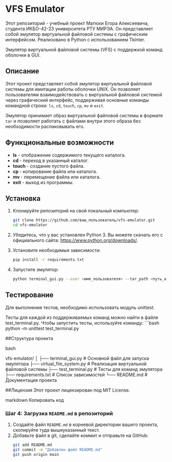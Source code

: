# VFS Emulator
Этот репозиторий - учебный проект Матюхи Егора Алексеевича, студента ИКБО-42-23 университета РТУ МИРЭА. Он представляет собой эмулятор виртуальной файловой системы с графическим интерфейсом.  Реализовано в Python с использованием Tkinter.

Эмулятор виртуальной файловой системы (VFS) с поддержкой команд оболочки в GUI.

## Описание

Этот проект представляет собой эмулятор виртуальной файловой системы для имитации работы оболочки UNIX. Он позволяет пользователям взаимодействовать с виртуальной файловой системой через графический интерфейс, поддерживая основные команды командной строки: `ls`, `cd`, `touch`, `cp`, `mv` и `exit`.

Эмулятор принимает образ виртуальной файловой системы в формате `tar` и позволяет работать с файлами внутри этого образа без необходимости распаковывать его.

## Функциональные возможности

- **ls** - отображение содержимого текущего каталога.
- **cd <path>** - переход в указанный каталог.
- **touch <filename>** - создание пустого файла.
- **cp <source> <destination>** - копирование файла или каталога.
- **mv <source> <destination>** - перемещение файла или каталога.
- **exit** - выход из программы.

## Установка

1. Клонируйте репозиторий на свой локальный компьютер:
   ```bash
   git clone https://github.com/ваш_пользователь/vfs-emulator.git
   cd vfs-emulator
2. Убедитесь, что у вас установлен Python 3. Вы можете скачать его с официального сайта: https://www.python.org/downloads/.

3. Установите необходимые зависимости:
   ```bash
   pip install -r requirements.txt
4. Запустите эмулятор:
   ```bash
   python terminal_gui.py --user <имя_пользователя> --tar_path <путь_к_архиву.tar>

## Тестирование
Для выполнения тестов, необходимо использовать модуль unittest.

Тесты для каждой из поддерживаемых команд можно найти в файле test_terminal.py. Чтобы запустить тесты, используйте команду:
      ```bash 
      python -m unittest test_terminal.py

##Структура проекта

bash

vfs-emulator/
│
├── terminal_gui.py          # Основной файл для запуска эмулятора
├── virtual_file_system.py   # Реализация виртуальной файловой системы
├── test_terminal.py         # Тесты для команд эмулятора
├── requirements.txt         # Список зависимостей
└── README.md                # Документация проекта

##Лицензия
Этот проект лицензирован под MIT License.

markdown
Копировать код

### Шаг 4: Загрузка `README.md` в репозиторий

1. Создайте файл `README.md` в корневой директории вашего проекта, скопируйте туда вышеуказанный текст.
2. Добавьте файл в git, сделайте коммит и отправьте на GitHub:
   ```bash
   git add README.md
   git commit -m "Добавлен файл README.md"
   git push origin main
